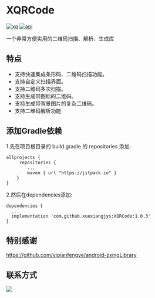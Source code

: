 # XQRCode
[![xq][xqsvg]][xq]  [![api][apisvg]][api]

一个非常方便实用的二维码扫描、解析、生成库

## 特点

* 支持快速集成条形码、二维码扫描功能。
* 支持自定义扫描界面。
* 支持二维码多次扫描。
* 支持生成带图标的二维码。
* 支持生成带背景图片的复杂二维码。
* 支持二维码解析功能

## 添加Gradle依赖
1.先在项目根目录的 build.gradle 的 repositories 添加:
```
allprojects {
     repositories {
        ...
        maven { url "https://jitpack.io" }
    }
}
```

2.然后在dependencies添加:

```
dependencies {
  ...
  implementation 'com.github.xuexiangjys:XQRCode:1.0.3'
}
```

## 特别感谢
https://github.com/yipianfengye/android-zxingLibrary

## 联系方式

[![](https://img.shields.io/badge/点击一键加入QQ交流群-602082750-blue.svg)](http://shang.qq.com/wpa/qunwpa?idkey=9922861ef85c19f1575aecea0e8680f60d9386080a97ed310c971ae074998887)

[xqsvg]: https://img.shields.io/badge/XQRCode-v1.0.3-brightgreen.svg
[xq]: https://github.com/xuexiangjys/XQRCode
[apisvg]: https://img.shields.io/badge/API-14+-brightgreen.svg
[api]: https://android-arsenal.com/api?level=14